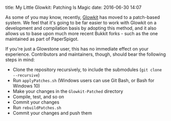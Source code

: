 title: My Little Glowkit: Patching Is Magic
date: 2016-06-30 14:07

As some of you may know, recently, [Glowkit](https://github.com/GlowstoneMC/Glowkit) has moved to a patch-based system. We feel that it's going to be far easier to work with Glowkit on a development and compilation basis by adopting this method, and it also allows us to base upon much more recent Bukkit forks - such as the one maintained as part of PaperSpigot.

If you're just a Glowstone user, this has no immediate effect on your experience. Contributors and maintainers, though, should bear the following steps in mind:

- Clone the repository recursively, to include the submodules (`git clone --recursive`)
- Run `applyPatches.sh` (Windows users can use Git Bash, or Bash for Windows 10)
- Make your changes in the `Glowkit-Patched` directory
- Compile, test, and so on
- Commit your changes
- Run `rebuildPatches.sh`
- Commit your changes and push them
